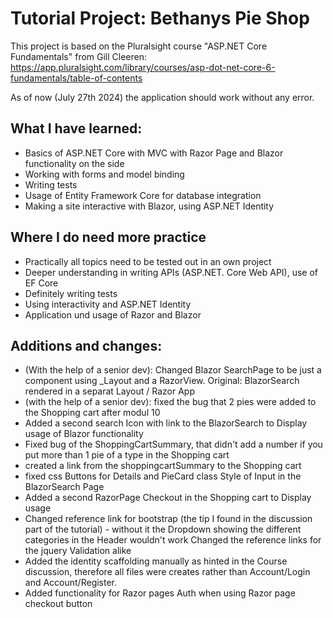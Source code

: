 # Tutorial Project: Bethanys Pie Shop

This project is based on the Pluralsight course "ASP.NET Core Fundamentals" from Gill Cleeren: https://app.pluralsight.com/library/courses/asp-dot-net-core-6-fundamentals/table-of-contents

As of now (July 27th 2024) the application should work without any error.

## What I have learned:
- Basics of ASP.NET Core with MVC with Razor Page and Blazor functionality on the side
- Working with forms and model binding
- Writing tests
- Usage of Entity Framework Core for database integration
- Making a site interactive with Blazor, using ASP.NET Identity

## Where I do need more practice
- Practically all topics need to be tested out in an own project
- Deeper understanding in writing APIs (ASP.NET. Core Web API), use of EF Core
- Definitely writing tests
- Using interactivity and ASP.NET Identity
- Application und usage of Razor and Blazor

## Additions and changes:
- (With the help of a senior dev): Changed Blazor SearchPage to be just a component using _Layout and a RazorView. Original: BlazorSearch rendered in a separat Layout / Razor App
- (with the help of a senior dev): fixed the bug that 2 pies were added to the Shopping cart after modul 10 
- Added a second search Icon with link to the BlazorSearch to Display usage of Blazor functionality
- Fixed bug of the ShoppingCartSummary, that didn't add a number if you put more than 1 pie of a type in the Shopping cart
- created a link from the shoppingcartSummary to the Shopping cart
- fixed css
	  Buttons for Details and PieCard class
	  Style of Input in the BlazorSearch Page
- Added a second RazorPage Checkout in the Shopping cart to Display usage
- Changed reference link for bootstrap (the tip I found in the discussion part of the tutorial) - without it the Dropdown showing the different categories in the Header wouldn't work
    Changed the reference links for the jquery Validation alike
- Added the identity scaffolding manually as hinted in the Course discussion, therefore all files were creates rather than Account/Login and Account/Register.
- Added functionality for Razor pages Auth when using Razor page checkout button
